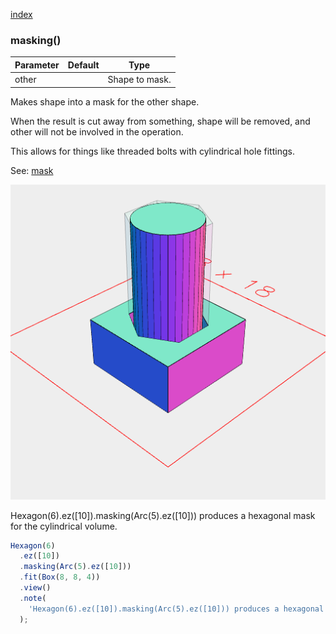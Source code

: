 [index](../../nb/api/index.md)
### masking()
Parameter|Default|Type
---|---|---
|other||Shape to mask.

Makes shape into a mask for the other shape.

When the result is cut away from something, shape will be removed, and other will not be involved in the operation.

This allows for things like threaded bolts with cylindrical hole fittings.

See: [mask](../../nb/api/mask.md)

![Image](masking.md.$2.png)

Hexagon(6).ez([10]).masking(Arc(5).ez([10])) produces a hexagonal mask for the cylindrical volume.

```JavaScript
Hexagon(6)
  .ez([10])
  .masking(Arc(5).ez([10]))
  .fit(Box(8, 8, 4))
  .view()
  .note(
    'Hexagon(6).ez([10]).masking(Arc(5).ez([10])) produces a hexagonal mask for the cylindrical volume.'
  );
```
